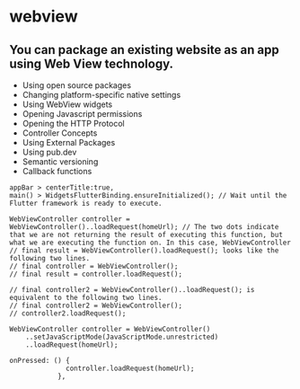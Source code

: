 # webview

## You can package an existing website as an app using Web View technology.

- Using open source packages
- Changing platform-specific native settings
- Using WebView widgets
- Opening Javascript permissions
- Opening the HTTP Protocol
- Controller Concepts
- Using External Packages
- Using pub.dev
- Semantic versioning
- Callback functions

```
appBar > centerTitle:true,
main() > WidgetsFlutterBinding.ensureInitialized(); // Wait until the Flutter framework is ready to execute.

WebViewController controller = WebViewController()..loadRequest(homeUrl); // The two dots indicate that we are not returning the result of executing this function, but what we are executing the function on. In this case, WebViewController
// final result = WebViewController().loadRequest(); looks like the following two lines.
// final controller = WebViewController();
// final result = controller.loadRequest();

// final controller2 = WebViewController()..loadRequest(); is equivalent to the following two lines.
// final controller2 = WebViewController();
// controller2.loadRequest();

WebViewController controller = WebViewController()
    ..setJavaScriptMode(JavaScriptMode.unrestricted)
    ..loadRequest(homeUrl);

onPressed: () {
              controller.loadRequest(homeUrl);
            },

```
